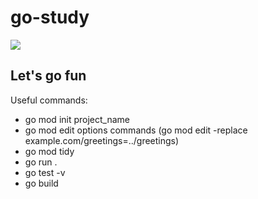 # go-study

<img src="https://img.shields.io/badge/Go-00ADD8?style=for-the-badge&logo=go&logoColor=white" />

## Let's go fun

Useful commands:
- go mod init project_name
- go mod edit options commands (go mod edit -replace example.com/greetings=../greetings)
- go mod tidy
- go run .
- go test -v
- go build